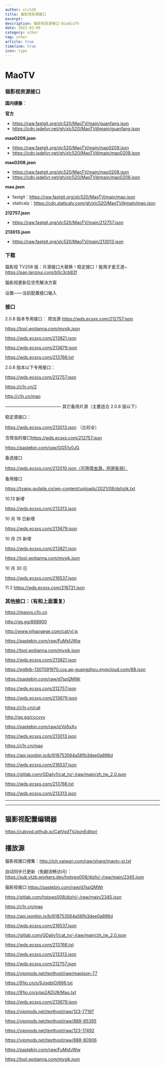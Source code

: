 ```yaml
---
author: xlc520
title: 猫影视资源接口
excerpt: 
description: 猫影视资源接口-BiuBiuTV
date: 2022-02-09
category: other
tag: other
article: true
timeline: true
icon: type
---
```


[//]: # (### [BiuBiuTV]&#40;./BiuBiuTV.md&#41;（支持添加片源接口）)

# MaoTV

### 猫影视资源接口

**国内镜像**：

**官方**

- <https://raw.fastgit.org/xlc520/MaoTV/main/guanfang.json>
- <https://cdn.jsdelivr.net/gh/xlc520/MaoTV@main/guanfang.json>

**mao0209.json**

- <https://raw.fastgit.org/xlc520/MaoTV/main/mao0209.json>
- <https://cdn.jsdelivr.net/gh/xlc520/MaoTV@main/mao0209.json>

**mao0208.json**

- <https://raw.fastgit.org/xlc520/MaoTV/main/mao0208.json>
- <https://cdn.jsdelivr.net/gh/xlc520/MaoTV@main/mao0208.json>

**mao.json**

- fastgit：<https://raw.fastgit.org/xlc520/MaoTV/main/mao.json>
- staticaly：<https://cdn.staticaly.com/gh/xlc520/MaoTV@main/mao.json>

**212757.json**

- <https://raw.fastgit.org/xlc520/MaoTV/main/212757.json>

**213013.json**

- <https://raw.fastgit.org/xlc520/MaoTV/main/213013.json>

### 下载

猫影视 TV208 版：片源接口大替换！稳定接口！能用才是王道~
<https://pan.lanzoui.com/b0c3cb92f>

猫影视更新后空壳解决方案

设置——当前配置接口输入

### 接口

2.0.8 版本专用接口：
爬虫源
<https://wds.ecsxs.com/212757.json>

<https://tool.wotianna.com/mysjk.json>

<https://wds.ecsxs.com/213821.json>

<https://wds.ecsxs.com/213679.json>

<https://wds.ecsxs.com/213766.txt>

2.0.8 版本以下专用接口：

<https://wds.ecsxs.com/212757.json>

<https://c1n.cn/2>

<http://c1n.cn/mao>

—————————————
其它备用片源（主要适合 2.0.8 版以下）

稳定源接口：

<https://wds.ecsxs.com/213013.json> （比较全）

含爬虫的接口<https://wds.ecsxs.com/212757.json>

<https://pastebin.com/raw/GG51y0JG>

备选接口

<https://wds.ecsxs.com/212010.json（可用爬虫源，阿房影视）>

备用接口

<https://tvapp.guilaile.cn/wp-content/uploads/2021/08/dshzjk.txt>

10.13 新增

<https://wds.ecsxs.com/213313.json>

10 月 18 日新增

<https://wds.ecsxs.com/213679.json>

10 月 25 新增

<https://wds.ecsxs.com/213821.json>

<https://tool.wotianna.com/mysjk.json>

10 月 30 日

<https://wds.ecsxs.com/216537.json>

11.2
<https://wds.ecsxs.com/216731.json>

### 其他接口：（有和上面重复）

<https://maoys.c1n.cn>

<http://gg.gg/898900>

<http://www.nihaogege.com/cat/yl.js>

<https://pastebin.com/raw/FuMsfJWw>

<https://tool.wotianna.com/mysjk.json>

<https://wds.ecsxs.com/213821.json>

<https://pglblb-1307091970.cos.ap-guangzhou.myqcloud.com/88.json>

<https://pastebin.com/raw/d7spQMWr>

<https://wds.ecsxs.com/212757.json>

<https://wds.ecsxs.com/213679.json>

<https://c1n.cn/cat>

<http://gg.gg/cccvvv>

<https://pastebin.com/raw/izVq5sXv>

<https://wds.ecsxs.com/213013.json>

<https://c1n.cn/mao>

<https://api.jsonbin.io/b/618753564a56fb3dee0a896d>

<https://wds.ecsxs.com/216537.json>

<https://gitlab.com/GDaily1/cat_tv/-/raw/main/zh_tw_2.0.json>

<https://wds.ecsxs.com/213766.txt>

<https://wds.ecsxs.com/213313.json>

---

------

## 猫影视配置编辑器

<https://catvod.github.io/CatVodTVJsonEditor/>

## 播放源

猫影视接口搜集：<http://ich.vaiwan.com/raw/share/maotv-sj.txt>

自动同步已更新（免翻流畅访问）：<https://sub.ytzb.workers.dev/hstsws008/dizhi/-/raw/main/2345.json>

猫影视接口
<https://pastebin.com/raw/d7spQMWr>

<https://gitlab.com/hstsws008/dizhi/-/raw/main/2345.json>

<https://c1n.cn/mao>

<https://api.jsonbin.io/b/618753564a56fb3dee0a896d>

<https://wds.ecsxs.com/216537.json>

<https://gitlab.com/GDaily1/cat_tv/-/raw/main/zh_tw_2.0.json>

<https://wds.ecsxs.com/213766.txt>

<https://wds.ecsxs.com/213313.json>

<https://wds.ecsxs.com/212757.json>

<https://vipmods.net/texthost/raw/maojson-77>

<https://91io.cn/s/9JoqbtO/666.txt>

<https://91io.cn/s/pp2ADU9/Mao.txt>

<https://wds.ecsxs.com/213679.json>

<https://vipmods.net/texthost/raw/123-77197>

<https://vipmods.net/texthost/raw/888-85395>

<https://vipmods.net/texthost/raw/123-17492>

<https://vipmods.net/texthost/raw/888-80906>

<https://pastebin.com/raw/FuMsfJWw>

<https://tool.wotianna.com/mysjk.json>
